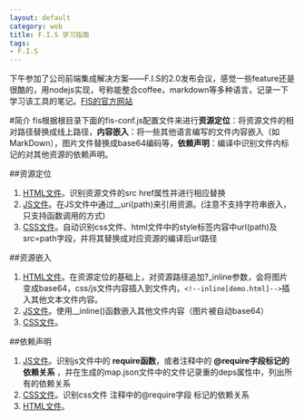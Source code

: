 ```yaml
---
layout: default
category: web
title: F.I.S 学习指南
tags:
- F.I.S
---
```

下午参加了公司前端集成解决方案——F.I.S的2.0发布会议，感觉一些feature还是很酷的，用nodejs实现，号称能整合coffee，markdown等多种语言，记录一下学习该工具的笔记。[FIS的官方网站](http://fis.baidu.com/)

#简介
fis根据根目录下面的fis-conf.js配置文件来进行**资源定位**：将资源文件的相对路径替换成线上路径，**内容嵌入**：将一些其他语言编写的文件内容嵌入（如MarkDown），图片文件替换成base64编码等，**依赖声明**：编译中识别文件内标记的对其他资源的依赖声明。

##资源定位
1. [HTML文件](https://github.com/fis-dev/fis/wiki/%E5%9C%A8html%E4%B8%AD%E5%AE%9A%E4%BD%8D%E8%B5%84%E6%BA%90)。识别资源文件的src href属性并进行相应替换
2. [JS文件](https://github.com/fis-dev/fis/wiki/%E5%9C%A8js%E4%B8%AD%E5%AE%9A%E4%BD%8D%E8%B5%84%E6%BA%90)。在JS文件中通过__uri(path)来引用资源。(注意不支持字符串嵌入，只支持函数调用的方式)
3. [CSS文件](https://github.com/fis-dev/fis/wiki/%E5%9C%A8css%E4%B8%AD%E5%AE%9A%E4%BD%8D%E8%B5%84%E6%BA%90)。自动识别css文件、html文件中的style标签内容中url(path)及src=path字段，并将其替换成对应资源的编译后url路径

##资源嵌入
1. [HTML文件](https://github.com/fis-dev/fis/wiki/%E5%9C%A8html%E4%B8%AD%E5%B5%8C%E5%85%A5%E8%B5%84%E6%BA%90)。在资源定位的基础上，对资源路径追加?_inline参数，会将图片变成base64，css/js文件内容插入到文件内，`<!--inline[demo.html]-->`插入其他文本文件内容。
2. [JS文件](https://github.com/fis-dev/fis/wiki/%E5%9C%A8js%E4%B8%AD%E5%B5%8C%E5%85%A5%E8%B5%84%E6%BA%90)。使用__inline()函数嵌入其他文件内容（图片被自动base64）
3. [CSS文件](https://github.com/fis-dev/fis/wiki/%E5%9C%A8css%E4%B8%AD%E5%B5%8C%E5%85%A5%E8%B5%84%E6%BA%90)。

##依赖声明
1. [JS文件](https://github.com/fis-dev/fis/wiki/%E5%9C%A8js%E4%B8%AD%E5%A3%B0%E6%98%8E%E4%BE%9D%E8%B5%96)。识别js文件中的 **require函数**，或者注释中的 **@require字段标记的依赖关系** ，并在生成的map.json文件中的文件记录重的deps属性中，列出所有的依赖关系
2. [CSS文件](https://github.com/fis-dev/fis/wiki/%E5%9C%A8css%E4%B8%AD%E5%A3%B0%E6%98%8E%E4%BE%9D%E8%B5%96)。识别css文件 注释中的@require字段 标记的依赖关系
3. [HTML文件](https://github.com/fis-dev/fis/wiki/%E5%9C%A8html%E4%B8%AD%E5%A3%B0%E6%98%8E%E4%BE%9D%E8%B5%96)。

